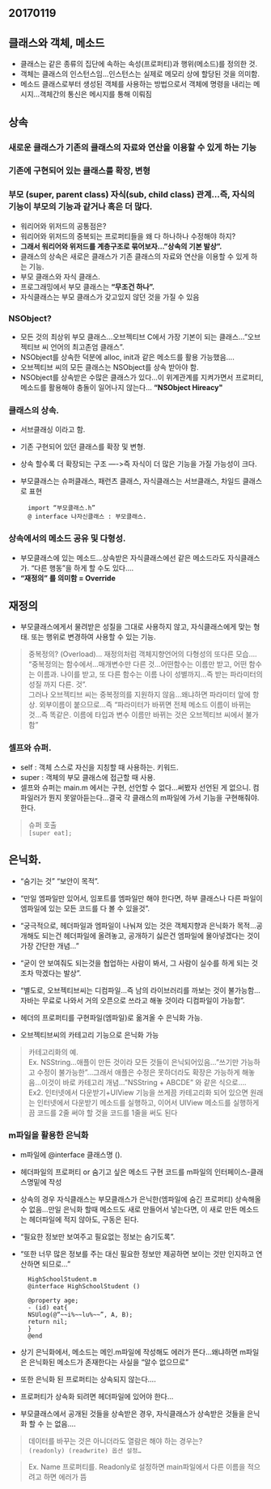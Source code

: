 ## 20170119

## 클래스와 객체, 메소드     
* 클래스는 같은 종류의 집단에 속하는 속성(프로퍼티)과 행위(메소드)를 정의한 것.   
* 객체는 클래스의 인스턴스임…인스턴스는 실제로 메모리 상에 할당된 것을 의미함.   
* 메소드 클래스로부터 생성된 객체를 사용하는 방법으로서 객체에 명령을 내리는 메시지…객체간의 통신은 메시지를 통해 이뤄짐

## 상속    
### 새로운 클래스가 기존의 클래스의 자료와 연산을 이용할 수 있게 하는 기능
### 기존에 구현되어 있는 클래스를 확장, 변형 
### 부모 (super, parent class) 자식(sub, child class) 관계...즉, 자식의 기능이 부모의 기능과 같거나 혹은 더 많다.
 
* 워리어와 위저드의 공통점은?    
* 워리어와 위저드의 중복되는 프로퍼티들을 왜 다 하나하나 수정해야 하지?    
* **그래서 워리어와 위저드를 계층구조로 묶어보자…”상속의 기본 발상”.**   
* 클래스의 상속은 새로은 클래스가 기존 클래스의 자료와 연산을 이용할 수 있게 하는 기능.   
* 부모 클래스와 자식 클래스.   
* 프로그래밍에서 부모 클래스는 **“무조건 하나”.**   
* 자식클래스는 부모 클래스가 갖고있지 않던 것을 가질 수 있음

### NSObject?    
* 모든 것의 최상위 부모 클래스…오브젝티브 C에서 가장 기본이 되는 클래스…”오브젝티브 씨 언어의 최고존엄 클래스”.   
* NSObject를 상속한 덕분에 alloc, init과 같은 메소드를 활용 가능했음….   
* 오브젝티브 씨의 모든 클래스는 NSObject를 상속 받아야 함.   
* NSObject를 상속받은 수많은 클래스가 있다…이 위계관계를 지켜가면서 프로퍼티, 메소드를 활용해야 충돌이 일어나지 않는다… **“NSObject Hireacy"**

### 클래스의 상속.   
* 서브클래싱 이라고 함.   
* 기존 구현되어 있던 클래스를 확장 및 변형.   
* 상속 할수록 더 확장되는 구조 —->즉 자식이 더 많은 기능을 가질 가능성이 크다.   
* 부모클래스는 슈퍼클래스, 패런츠 클래스, 자식클래스는 서브클래스, 차일드 클래스로 표현

		import “부모클래스.h”    
		@ interface 나자신클래스 : 부모클래스.   

### 상속에서의 메소드 공유 및 다형성.   
* 부모클래스에 있는 메소드…상속받은 자식클래스에선 같은 메소드라도 자식클래스가. “다른 행동”을 하게 할 수도 있다….   
* **“재정의” 를 의미함 = Override**

## 재정의   

* 부모클래스에게서 물려받은 성질을 그대로 사용하지 않고, 자식클래스에게 맞는 형태. 또는 행위로 변경하여 사용할 수 있는 기능.   


> 중복정의? (Overload)… 
> 재정의처럼  객체지향언어의 다형성의 또다른 모습….   
“중복정의는 함수에서…매개변수만 다른 것…어떤함수는 이름만 받고, 어떤 함수는 이름과. 나이를 받고, 또 다른 함수는 이름 나이 성별까지…즉 받는 파라미터의 성질 까지 다른. 것”.   
그러나 오브젝티브 씨는 중복정의를 지원하지 않음…왜냐하면 파라미터 앞에 항상. 외부이름이 붙으므로…즉 “파라미터가 바뀌면 전체 메소드 이름이 바뀌는 것…즉 똑같은. 이름에 타입과 변수 이름만 바뀌는 것은 오브젝티브 씨에서 불가함”

### 셀프와 슈퍼.   
* self : 객체 스스로 자신을 지칭할 때 사용하는. 키워드.   
* super : 객체의 부모 클래스에 접근할 때 사용.   
* 셀프와 슈퍼는  main.m 에서는 구현, 선언할 수 없다…써봤자 선언된 게 없으니. 컴파일러가 뭔지 못알아듣는다…결국 각 클래스의 m파일에 가서 기능을 구현해줘야. 한다.  

 
> 슈퍼 호출   
`[super eat];`    

## 은닉화.   
* “숨기는 것” “보안이 목적”.   
* “만일 엠파일만 있어서, 임포트를 엠파일만 해야 한다면, 하부 클래스나 다른 파일이 엠파일에 있는 모든 코드를 다 볼 수 있을것”.   
* “궁극적으로, 헤더파일과 엠파일이 나눠져 있는 것은 객체지향과 은닉화가 목적…공개해도 되는건 헤더파일에 올려놓고, 공개하기 싫은건 엠파일에 몰아넣겠다는 것이 가장 간단한 개념…”    
* “굳이 안 보여줘도 되는것을 협업하는 사람이 봐서, 그 사람이 실수를 하게 되는 것 조차 막겠다는 발상”.    
* “별도로, 오브젝티브씨는 디컴파일…즉 남의 라이브러리를 까보는 것이 불가능함…자바는 무료로 나와서 거의 오픈으로 쓰라고 해놓 것이라 디컴파일이 가능함”.   

* 헤더의 프로퍼티를 구현파일(엠파일)로 옮겨올 수 은닉화 가능.   
* 오브젝티브씨의 카테고리 기능으로 은닉화 가능     

> 카테고리화의 예.   
Ex. NSString…애플이 만든 것이라 모든 것들이 은닉되어있음…”쓰기만 가능하고 수정이 불가능한”…그래서 애플은 수정은 못하더라도 확장은 가능하게 해놓음…이것이 바로 카테고리 개념…”NSString + ABCDE” 와 같은 식으로….   
Ex2. 인터넷에서 다운받기+UIView 기능을 쓰게끔 카테고리화 되어 있으면 원래는 인터넷에서 다운받기 메소드를 실행하고, 이어서 UIView 메소드를 실행하게끔 코드를 2줄 써야 할 것을 코드를 1줄을 써도 된다

### m파일을 활용한 은닉화    
* m파일에 @interface 클래스명 ().   
* 헤더파일의 프로퍼티 or 숨기고 싶은 메소드 구현 코드를 m파일의 인터페이스-클래스명밑에 작성        
* 상속의 경우 자식클래스는 부모클래스가 은닉한(엠파일에 숨긴 프로퍼티) 상속해올 수 없음…만일 은닉화 할때 메소드도 새로 만들어서 넣는다면, 이 새로 만든 메소드는 헤더파일에 적지 않아도, 구동은 된다.     
* “필요한 정보만 보여주고 필요없는 정보는 숨기도록”.   
* “또한 너무 많은 정보를 주는 대신 필요한 정보만 제공하면 보이는 것만 인지하고 연산하면 되므로…”     

		HighSchoolStudent.m   
		@interface HighSchoolStudent ()    

		@property age;    
		- (id) eat{    
		NSUlog(@“~~i%~~lu%~~”, A, B);    
		return nil;    
		}    
		@end   

* 상기 은닉화에서, 메소드는 메인.m파일에 작성해도 에러가 뜬다…왜냐하면 m파일은 은닉화된 메소드가 존재한다는 사실을 “알수 없으므로”    
* 또한 은닉화 된 프로퍼티는 상속되지 않는다….   
* 프로퍼티가 상속화 되려면 헤더파일에 있어야 한다…    

* 부모클래스에서 공개된 것들을 상속받은 경우, 자식클래스가 상속받은 것들을 은닉화 할 수 는 없음….   

> 데이터를 바꾸는 것은 아니더라도 열람은 해야 하는 경우는?    
`(readonly) (readwrite) 옵션 설정…`    

> Ex. Name 프로퍼티를. Readonly로 설정하면 main파일에서 다른 이름을 적으려고 하면 에러가 뜸